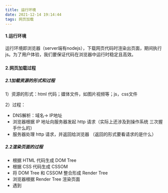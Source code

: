 ```yaml
---
title: 运行环境
date: 2021-12-14 19:14:44
tags: 网页加载  
---
```


#### 1.运行环境

运行环境即浏览器（server端有nodejs），下载网页代码时渲染出页面，期间执行js。为了用户体验，我们要保证代码在浏览器中运行时稳定且高效。

<!-- more -->

##### 

#### 2.网页加载过程

##### 2.1加载资源的形式和过程

1）资源的形式：html 代码；媒体文件，如图片视频等；js，css文件

2）过程：

- DNS解析：域名→ IP地址
- 浏览器根据 IP 地址向服务器发起 http 请求（实际上还涉及到操作系统 三次握手什么的）
- 服务器处理 http 请求，并返回给浏览器 （返回的形式要看请求的是什么）

##### 2.2渲染页面的过程

- 根据 HTML 代码生成 DOM Tree
- 根据 CSS 代码生成 CSSOM
- 将 DOM Tree 和 CSSOM 整合形成 Render Tree
- 浏览器根据 Render Tree 渲染页面
- 遇到 <script> 则暂停渲染，优先加载并执行 JS 代码，完成再继续。因为 script 里面可能有改变 DOM 树的代码

##### 2.3 问题

1）为什么 css 要放到 head标签里呢？

在 DOM 树生成以前就可以加载完 CSS，最后按照 CSS 的规则统一渲染，不用重复

2）为什么要把 js 放到 body 最后呢？

和 1）的解释差不多，如果不放在最后很有可能出现页面渲染到一半停住的情况

3）window.onload 和 DOMContentLoaded 的区别

- window.onload

```html
window.addEventListener('load',function(){
	// 页面的资源全部加载完才会执行，包括图片 视频等
})
```

- DOMContentLoaded 

```html
document.addEventListener('DOMContentLoaded',function(){
	// DOM 渲染完即可执行，此时图片、视频可能还没有加载完，比较快一点
})
```

4）从输入 url 到显示出整个页面的过程

加载资源→渲染页面



#### 3.性能优化

##### 3.1.1 原则

- 多使用内存、缓存或其它方法
- 减少 CPU 计算量，减少网络加载耗时
- 实际上是空间换时间

##### 3.2 具体优化

###### 3.2.1 优化的方向

1）加载更快

- 减少压缩体积：压缩代码
- 减少访问次数：合并代码（http请求耗时相对长，一次 9kb 比 三次3kb 要快很多）、SSR 服务器端渲染、缓存
- 使用更快的网络：CDN

2）渲染更快

- CSS 在 head，JS 在 body 下面
- 今早开始执行 JS，用 DOMContentLoaded 加载
- 懒加载
- 对 DOM 查询进行缓存
- 频繁 DOM 操作，合并到一起插入 DOM 结构
- 节流throttle 防抖debounce

###### 3.2.2 一些具体实现

1） 缓存

- 静态资源加 hash 后缀，根据文件内容计算 hash
- 文件内容不变，那么 hash 不变，那么 url 不变
- url 和文件不变，则会自动触发 http 缓存机制，返回 304

2）SSR

- 服务端渲染：将网页和数据一起加载，一起渲染
- 非SSR（前后端分离）：先加载网页，再加载数据，在渲染数据

3）懒加载

- 需要的时候才加载，不需要就不加载

- 比如说图片，先把图片地址赋值成一张预览图，等用户浏览到这张图片时，再把真正的地址加载出来

4）缓存 DOM 查询

```js
// 不缓存 DOM 查询结果
for(let i = 0;i<document.getElementsByTagName('p').length;i++){
	// 每次循环都会计算length，频繁进行DOM查询
}

// 缓存 DOM 查询结果
let len = document.getElementsByTagName('p')
for(let i = 0;i<len; i++){
	// 缓存length 只会查询一次DOM
}
```

5）多个 DOM 操作一起插入到 DOM 结构

```js
const list = document.getElementById('list')
// 创建一个文档片段 此时还没有插入到 DOM 结构中
const frag = document.createElement('fragment')
for(let i = 0;i<10;i++){
	const li = document.createElement('li')
	li.innerHTML  = `List item ${i}`
    // 先把 li 插入到 文档片段中
	frag.appendChild(li)
}
// 最后一次性插入到 DOM 结构中
list.appendChild(frag)
```



#### 4.安全

##### 4.1.1 XSS跨站请求 攻击

1）举例

2）防御

把  <、/>分别变成 &lt；和 &gt；这样会直接显示出来而不执行

##### 4.1.2 XSRF跨站请求 伪造

1）举例

2）防御

- 使用post接口
- 增加验证



